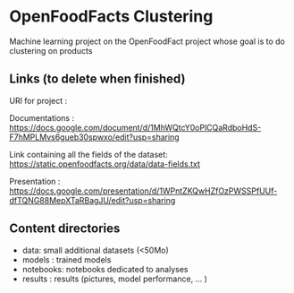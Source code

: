 # OpenFoodFacts Clustering

Machine learning project on the OpenFoodFact project whose goal is to do clustering on products

## Links (to delete when finished)
URl for project :

Documentations : https://docs.google.com/document/d/1MhWQtcY0oPlCQaRdboHdS-F7hMPLMvs6gueb30spwxo/edit?usp=sharing

Link containing all the fields of the dataset:
https://static.openfoodfacts.org/data/data-fields.txt

Presentation : https://docs.google.com/presentation/d/1WPntZKQwHZfOzPWSSPfUUf-dfTQNG88MepXTaRBagJU/edit?usp=sharing

## Content directories

- data: small additional datasets (<50Mo)
- models : trained models
- notebooks: notebooks dedicated to analyses
- results : results (pictures, model performance, ... )

